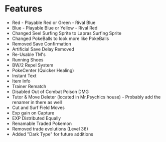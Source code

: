 # Features

- Red  - Playable Red or Green
	   - Rival Blue
- Blue - Playable Blue or Yellow
	   - Rival Red
- Changed Seel Surfing Sprite to Lapras Surfing Sprite
- Changed PokeBalls to look more like PokeBalls
- Removed Save Confirmation
- Artificial Save Delay Removed
- Re-Usable TM's
- Running Shoes
- BW/2 Repel System
- PokeCenter (Quicker Healing)
- Instant Text
- Item Info
- Trainer Rematch
- Disabled Out of Combat Poison DMG
- Tutor & Move Deleter (located in Mr.Psychics house)
		- Probably add the renamer in there as well
- Cut and Surf Field Moves
- Exp gain on Capture
- EXP Distributed Equally
- Renamable Traded Pokemon
- Removed trade evolutions (Level 36)
- Added "Dark Type" for future additions